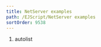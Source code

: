 ```yaml
---
title: NetServer examples
path: /EJScript/NetServer examples
sortOrder: 9538
---
```







1. autolist

